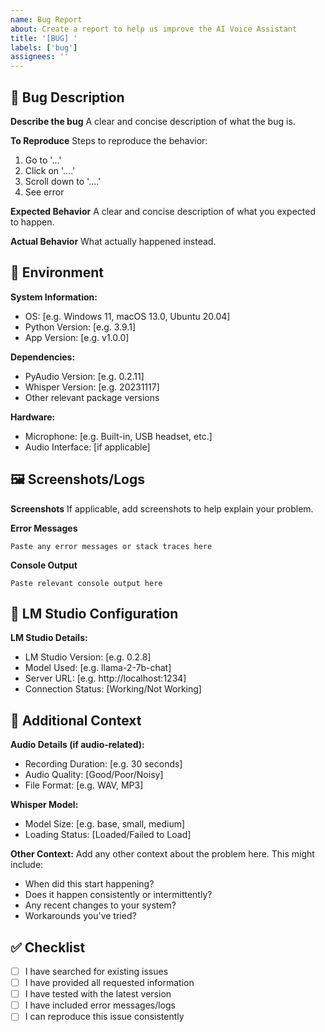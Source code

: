 ```yaml
---
name: Bug Report
about: Create a report to help us improve the AI Voice Assistant
title: '[BUG] '
labels: ['bug']
assignees: ''
---
```


## 🐛 Bug Description

**Describe the bug**
A clear and concise description of what the bug is.

**To Reproduce**
Steps to reproduce the behavior:
1. Go to '...'
2. Click on '....'
3. Scroll down to '....'
4. See error

**Expected Behavior**
A clear and concise description of what you expected to happen.

**Actual Behavior**
What actually happened instead.

## 📱 Environment

**System Information:**
- OS: [e.g. Windows 11, macOS 13.0, Ubuntu 20.04]
- Python Version: [e.g. 3.9.1]
- App Version: [e.g. v1.0.0]

**Dependencies:**
- PyAudio Version: [e.g. 0.2.11]
- Whisper Version: [e.g. 20231117]
- Other relevant package versions

**Hardware:**
- Microphone: [e.g. Built-in, USB headset, etc.]
- Audio Interface: [if applicable]

## 🖼️ Screenshots/Logs

**Screenshots**
If applicable, add screenshots to help explain your problem.

**Error Messages**
```
Paste any error messages or stack traces here
```

**Console Output**
```
Paste relevant console output here
```

## 🔧 LM Studio Configuration

**LM Studio Details:**
- LM Studio Version: [e.g. 0.2.8]
- Model Used: [e.g. llama-2-7b-chat]
- Server URL: [e.g. http://localhost:1234]
- Connection Status: [Working/Not Working]

## 📝 Additional Context

**Audio Details (if audio-related):**
- Recording Duration: [e.g. 30 seconds]
- Audio Quality: [Good/Poor/Noisy]
- File Format: [e.g. WAV, MP3]

**Whisper Model:**
- Model Size: [e.g. base, small, medium]
- Loading Status: [Loaded/Failed to Load]

**Other Context:**
Add any other context about the problem here. This might include:
- When did this start happening?
- Does it happen consistently or intermittently?
- Any recent changes to your system?
- Workarounds you've tried?

## ✅ Checklist

- [ ] I have searched for existing issues
- [ ] I have provided all requested information
- [ ] I have tested with the latest version
- [ ] I have included error messages/logs
- [ ] I can reproduce this issue consistently
